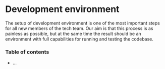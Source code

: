 # Development environment

The setup of development environment is one of the most important steps for all new members of the tech team. Our aim is that this process is as painless as possible, but at the same time the result should be an environment with full capabilities for running and testing the codebase.

### Table of contents

* ...